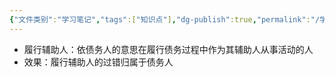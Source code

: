 ```yaml
---
{"文件类别":"学习笔记","tags":["知识点"],"dg-publish":true,"permalink":"/学习笔记studyup/知识点cheese/履行辅助人/","dgPassFrontmatter":true,"created":"2024-07-30T12:04:24.835+08:00","updated":"2024-09-11T12:11:26.905+08:00"}
---
```


- 履行辅助人：依债务人的意思在履行债务过程中作为其辅助人从事活动的人
- 效果：履行辅助人的过错归属于债务人